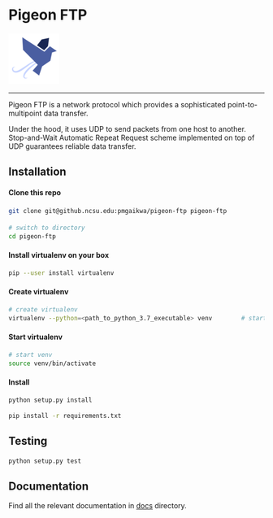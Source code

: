# Pigeon FTP

![Pigeon FTP](./pigeon.png)

---

Pigeon FTP is a network protocol which provides a sophisticated point-to-multipoint data transfer.

Under the hood, it uses UDP to send packets from one host to another. Stop-and-Wait Automatic Repeat Request scheme implemented on top of UDP guarantees reliable data transfer.

## Installation

#### Clone this repo 

```bash
git clone git@github.ncsu.edu:pmgaikwa/pigeon-ftp pigeon-ftp

# switch to directory
cd pigeon-ftp
```

#### Install virtualenv on your box

```bash
pip --user install virtualenv
```

#### Create virtualenv

```bash
# create virtualenv
virtualenv --python=<path_to_python_3.7_executable> venv		# starts a virtualenv in "pigeon-ftp" directory
```

#### Start virtualenv

```bash
# start venv
source venv/bin/activate
```

#### Install

```bash
python setup.py install
```

```bash
pip install -r requirements.txt
```

## Testing

```bash
python setup.py test
```

## Documentation

Find all the relevant documentation in [docs](./docs) directory.
